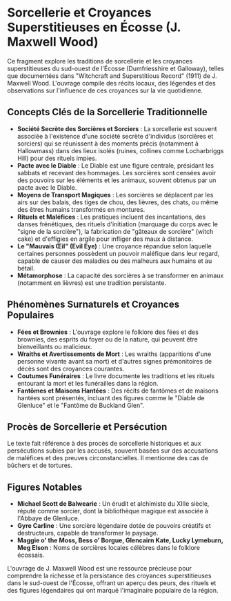 # Sorcellerie et Croyances Superstitieuses en Écosse (J. Maxwell Wood)

Ce fragment explore les traditions de sorcellerie et les croyances superstitieuses du sud-ouest de l'Écosse (Dumfriesshire et Galloway), telles que documentées dans "Witchcraft and Superstitious Record" (1911) de J. Maxwell Wood. L'ouvrage compile des récits locaux, des légendes et des observations sur l'influence de ces croyances sur la vie quotidienne.

## Concepts Clés de la Sorcellerie Traditionnelle

*   **Société Secrète des Sorcières et Sorciers** : La sorcellerie est souvent associée à l'existence d'une société secrète d'individus (sorcières et sorciers) qui se réunissent à des moments précis (notamment à Hallowmass) dans des lieux isolés (ruines, collines comme Locharbriggs Hill) pour des rituels impies.
*   **Pacte avec le Diable** : Le Diable est une figure centrale, présidant les sabbats et recevant des hommages. Les sorcières sont censées avoir des pouvoirs sur les éléments et les animaux, souvent obtenus par un pacte avec le Diable.
*   **Moyens de Transport Magiques** : Les sorcières se déplacent par les airs sur des balais, des tiges de chou, des lièvres, des chats, ou même des êtres humains transformés en montures.
*   **Rituels et Maléfices** : Les pratiques incluent des incantations, des danses frénétiques, des rituels d'initiation (marquage du corps avec le "signe de la sorcière"), la fabrication de "gâteaux de sorcière" (witch cake) et d'effigies en argile pour infliger des maux à distance.
*   **Le "Mauvais Œil" (Evil Eye)** : Une croyance répandue selon laquelle certaines personnes possèdent un pouvoir maléfique dans leur regard, capable de causer des maladies ou des malheurs aux humains et au bétail.
*   **Métamorphose** : La capacité des sorcières à se transformer en animaux (notamment en lièvres) est une tradition persistante.

## Phénomènes Surnaturels et Croyances Populaires

*   **Fées et Brownies** : L'ouvrage explore le folklore des fées et des brownies, des esprits du foyer ou de la nature, qui peuvent être bienveillants ou malicieux.
*   **Wraiths et Avertissements de Mort** : Les wraiths (apparitions d'une personne vivante avant sa mort) et d'autres signes prémonitoires de décès sont des croyances courantes.
*   **Coutumes Funéraires** : Le livre documente les traditions et les rituels entourant la mort et les funérailles dans la région.
*   **Fantômes et Maisons Hantées** : Des récits de fantômes et de maisons hantées sont présentés, incluant des figures comme le "Diable de Glenluce" et le "Fantôme de Buckland Glen".

## Procès de Sorcellerie et Persécution

Le texte fait référence à des procès de sorcellerie historiques et aux persécutions subies par les accusés, souvent basées sur des accusations de maléfices et des preuves circonstancielles. Il mentionne des cas de bûchers et de tortures.

## Figures Notables

*   **Michael Scott de Balwearie** : Un érudit et alchimiste du XIIIe siècle, réputé comme sorcier, dont la bibliothèque magique est associée à l'Abbaye de Glenluce.
*   **Gyre Carline** : Une sorcière légendaire dotée de pouvoirs créatifs et destructeurs, capable de transformer le paysage.
*   **Maggie o' the Moss, Bess o' Borgue, Glencairn Kate, Lucky Lymeburn, Meg Elson** : Noms de sorcières locales célèbres dans le folklore écossais.

L'ouvrage de J. Maxwell Wood est une ressource précieuse pour comprendre la richesse et la persistance des croyances superstitieuses dans le sud-ouest de l'Écosse, offrant un aperçu des peurs, des rituels et des figures légendaires qui ont marqué l'imaginaire populaire de la région.